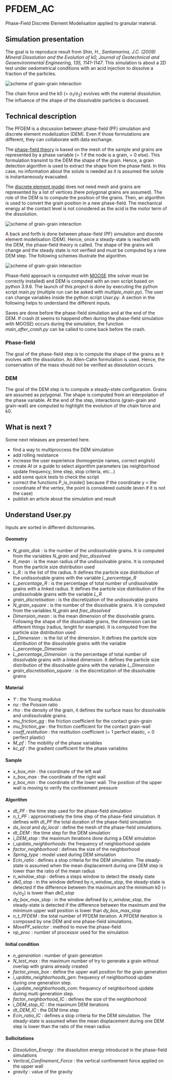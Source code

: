 # PFDEM_AC

Phase-Field Discrete Element Modelisation applied to granular material.

## Simulation presentation
The goal is to reproduce result from <i>Shin, H., Santamarina, J.C. (2009) Mineral Dissolution and the Evolution of k0, Journal of Geotechnical and Geoenvironmental Engineering, 135, 1141-1147</i>.
This simulation is about a 2D test under oedometrical conditions with an acid injection to dissolve a fraction of the particles.

![scheme of grain-grain interaction](image/Oedometric_test_WB.png)

The chain force and the k0 (= &sigma;<sub>1</sub>/&sigma;<sub>2</sub>) evolves with the material dissolution. The influence of the shape of the dissolvable particles is discussed.

## Technical description
The PFDEM is a discussion between phase-field (PF) simulation and discrete element modelization (DEM). Even if those formulations are different, they can collaborate with data exchange.

The [phase-field theory](https://en.wikipedia.org/wiki/Phase-field_model) is based on the mesh of the sample and grains are represented by a phase variable (= 1 if the node is a grain, = 0 else). This formulation transmit to the DEM the shape of the grain. Hence, a grain detection algorithm is used to extract the shape from the phase field. In this case, no information about the solute is needed as it is assumed the solute is instantaneously evacuated.

The [discrete element model](https://en.wikipedia.org/wiki/Discrete_element_method) does not need mesh and grains are represented by a list of vertices (here polygonal grains are assumed). The role of the DEM is to compute the position of the grains. Then, an algorithm is used to convert the grain position in a new phase-field. The mechanical energy at the contact level is not considered as the acid is the motor term of the dissolution.

![scheme of grain-grain interaction](image/PFDEM_Exchange_Scheme_WB.png)

A back and forth is done between phase-field (PF) simulation and discrete element modelisation (DEM). Hence, once a steady-state is reached with the DEM, the phase-field theory is called. The shape of the grains will change and the steady state is not verified and must be computed by a new DEM step.
The following schemes illustrate the algorithm.

![scheme of grain-grain interaction](image/General_plan_WB.png)

Phase-field approach is computed with [MOOSE](https://github.com/idaholab/moose) (the solver must be correctly installed) and DEM is computed with an own script based on python 3.9.6. The launch of this project is done by executing the python script <i>main.py</i> (multiple run can be asked with <i>multiple_main.py</i>). The user can change variables inside the python script <i>User.py</i>. A section in the following helps to understand the different inputs.

Saves are done before the phase-field simulation and at the end of the DEM. If crash (it seems to happend often during the phase-field simulation with MOOSE) occurs during the simulation, the function <i>main_after_crash.py</i> can be called to come back before the crash.

### Phase-field
The goal of the phase-field step is to compute the shape of the grains as it evolves with the dissolution.
An Allen-Cahn formulation is used. Hence, the conservation of the mass should not be verified as dissolution occurs.

### DEM
The goal of the DEM step is to compute a steady-state configuration. Grains are assumed as polygonal. The shape is computed from an interpolation of the phase variable. At the end of the step, interactions (grain-grain and grain-wall) are computed to highlight the evolution of the chain force and k0.

## What is next ?
Some next releases are presented here.

- find a way to multiproccess the DEM simulation
- add rolling resistance
- increase the user experience (homogenize names, correct english)
- create AI or a guide to select algorithm parameters (as neighborhood update frequency, time step, stop criteria, etc...)
- add some quick tests to check the script
- correct the functions P_is_inside() because if the coordinate y = the coordinate of the vertex, the point is considered outside (even  if it is not the case)
- publish an article about the simulation and result

## Understand User.py

Inputs are sorted in different dictionnaries.

#### Geometry

- <i>N_grain_disk</i> : is the number of the undissolvable grains. It is computed from the variables <i>N_grain</i> and <i>frac_dissolved</i>
- <i>R_mean</i> : is the mean radius of the undissolvable grains. It is computed from the particle size distribution used
- <i>L_R</i> : is the list of the radius. It defines the particle size distribution of the undissolvable grains with the variable <i>L_percentage_R</i>
- <i>L_percentage_R</i> : is the percentage of total number of undissolvable grains with a linked radius. It defines the particle size distribution of the undissolvable grains with the variable <i>L_R</i>
- <i>grain_discretisation</i> : is the discretization of the undissolvable grains
- <i>N_grain_square</i> : is the number of the dissolvable grains. It is computed from the variables <i>N_grain</i> and <i>frac_dissolved</i>
- <i>Dimension_mean</i> : is the mean dimension of the dissolvable grains. Following the shape of the dissolvable grains, the dimension can be different things (radius, lenght for example). It is computed from the particle size distribution used
- <i>L_Dimension</i> : is the list of the dimension. It defines the particle size distribution of the dissolvable grains with the variable <i>L_percentage_Dimension</i>
- <i>L_percentage_Dimension</i> : is the percentage of total number of dissolvable grains with a linked dimension. It defines the particle size distribution of the dissolvable grains with the variable <i>L_Dimension</i>
- <i>grain_discretisation_square</i> : is the discretization of the dissolvable grains

#### Material

- <i>Y</i> : the Young modulus
- <i>nu</i> : the Poisson ratio
- <i>rho</i> : the density of the grain, it defines the surface mass for dissolvable and undissolvable grains.
- <i>mu_friction_gg</i> : the friction coefficient for the contact grain-grain
- <i>mu_friction_gw</i> : the friction coefficient for the contact grain-wall
- <i>coeff_restitution</i> : the restitution coefficient (= 1 perfect elastic, = 0 perfect plastic)
- <i>M_pf</i> : The mobility of the phase variables
- <i>kc_pf</i> : the gradient coefficient for the phase variables

#### Sample

- <i>x_box_min</i> : the coordinate of the left wall
- <i>x_box_max</i> : the coordinate of the right wall
- <i>y_box_min</i> : the coordinate of the lower wall. The position of the upper wall is moving to verify the confinement pressure

#### Algorithm

- <i>dt_PF</i> : the time step used for the phase-field simulation
- <i>n_t_PF</i> : approximatively the time step of the phase-field simulation. It defines with <i>dt_PF</i> the total duration of the phase-field simulation
- <i>dx_local</i> and <i>dy_local</i> : define the mesh of the phase-field simulations.
- <i>dt_DEM</i> : the time step for the DEM simulation
- <i>i_DEM_stop</i> : the maximum iterations done during a DEM simulation
- <i>i_update_neighborhoods</i>: the frequency of neighborhood update
- <i>factor_neighborhood</i> : defines the size of the neighborhood
- <i>Spring_type</i> : model used during DEM simulation
- <i>Ecin_ratio</i> : defines a stop criteria for the DEM simulation. The steady-state is assumed when the mean displacement during one DEM step is lower than the ratio of the mean radius
- <i>n_window_stop</i> : defines a steps window to detect the steady state
- <i>dk0_stop</i> : in the window defined by <i>n_window_stop</i>, the steady-state is detected if the difference between the maximum and the minimum k0 (= &sigma;<sub>1</sub>/&sigma;<sub>2</sub>) is lower than <i>dk0_stop</i>
- <i>dy_box_max_stop</i> : in the window defined by <i>n_window_stop</i>, the steady-state is detected if the difference between the maximum and the minimum upper wall position is lower than <i>dy_box_max_stop</i>
- <i>n_t_PFDEM</i> : the total number of PFDEM iteration. A PFDEM iteration is composed by one DEM and one phase-field simulations.
- <i>MovePF_selector</i> : method to move the phase-field
- <i>np_proc</i> : number of processor used for the simulation

#### Initial condition

- <i>n_generation</i> : number of grain generation
- <i>N_test_max</i> : the maximum number of try to generate a grain without overlap with grains already created
- <i>factor_ymax_box</i> : define the upper wall position for the grain generation
- <i>i_update_neighborhoods_gen</i>: frequency of neighborhood update during one generation step.
- <i>i_update_neighborhoods_com</i>: frequency of neighborhood update during multi generation step.
- <i>factor_neighborhood_IC</i> : defines the size of the neighborhood
- <i>i_DEM_stop_IC</i> : the maximum DEM iterations
- <i>dt_DEM_IC</i> : the DEM time step
- <i>Ecin_ratio_IC</i> : defines a stop criteria for the DEM simulation. The steady-state is assumed when the mean displacement during one DEM step is lower than the ratio of the mean radius

#### Sollicitations

- <i>Dissolution_Energy</i> : the dissolution energy introduced in the phase-field simulations
- <i>Vertical_Confinement_Force</i> : the vertical confinement force applied on the upper wall
- <i>gravity</i> : value of the gravity

